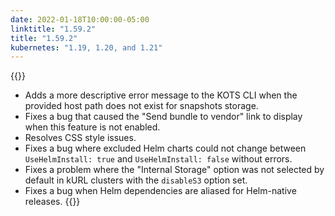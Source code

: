```yaml
---
date: 2022-01-18T10:00:00-05:00
linktitle: "1.59.2"
title: "1.59.2"
kubernetes: "1.19, 1.20, and 1.21"
---
```


{{<fixes>}}
* Adds a more descriptive error message to the KOTS CLI when the provided host path does not exist for snapshots storage.
* Fixes a bug that caused the "Send bundle to vendor" link to display when this feature is not enabled.
* Resolves CSS style issues.
* Fixes a bug where excluded Helm charts could not change between `UseHelmInstall: true` and `UseHelmInstall: false` without errors.
* Fixes a problem where the "Internal Storage" option was not selected by default in kURL clusters with the `disableS3` option set.
* Fixes a bug when Helm dependencies are aliased for Helm-native releases.
{{</fixes>}}

